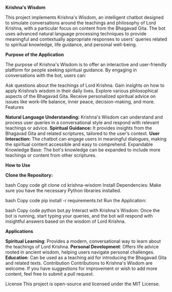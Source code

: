 **Krishna's Wisdom**


This project implements Krishna's Wisdom, an intelligent chatbot designed to simulate conversations around the teachings and philosophy of Lord Krishna, with a particular focus on content from the Bhagavad Gita. The bot uses advanced natural language processing techniques to provide meaningful and contextually appropriate responses to users' queries related to spiritual knowledge, life guidance, and personal well-being.

**Purpose of the Application**

The purpose of Krishna's Wisdom is to offer an interactive and user-friendly platform for people seeking spiritual guidance. By engaging in conversations with the bot, users can:

Ask questions about the teachings of Lord Krishna.
Gain insights on how to apply Krishna’s wisdom in their daily lives.
Explore various philosophical aspects of the Bhagavad Gita.
Receive personalized spiritual advice on issues like work-life balance, inner peace, decision-making, and more.
Features

**Natural Language Understanding:** Krishna's Wisdom can understand and process user queries in a conversational style and respond with relevant teachings or advice.
**Spiritual Guidance:** It provides insights from the Bhagavad Gita and related scriptures, tailored to the user’s context.
**User Interaction:** The chatbot can engage users in meaningful dialogues, making the spiritual content accessible and easy to comprehend.
Expandable Knowledge Base: The bot's knowledge can be expanded to include more teachings or content from other scriptures.

**How to Use**

**Clone the Repository:**

bash
Copy code
git clone <repository-url>
cd krishna-wisdom
Install Dependencies: Make sure you have the necessary Python libraries installed.

bash
Copy code
pip install -r requirements.txt
Run the Application:

bash
Copy code
python bot.py
Interact with Krishna's Wisdom: Once the bot is running, start typing your queries, and the bot will respond with insightful answers based on the wisdom of Lord Krishna.

**Applications**

**Spiritual Learning**: Provides a modern, conversational way to learn about the teachings of Lord Krishna.
**Personal Development**: Offers life advice rooted in ancient wisdom, helping users navigate personal challenges.
**Education**: Can be used as a teaching aid for introducing the Bhagavad Gita and related texts.
Contribution
Contributions to Krishna's Wisdom are welcome. If you have suggestions for improvement or wish to add more content, feel free to submit a pull request.

License
This project is open-source and licensed under the MIT License.

